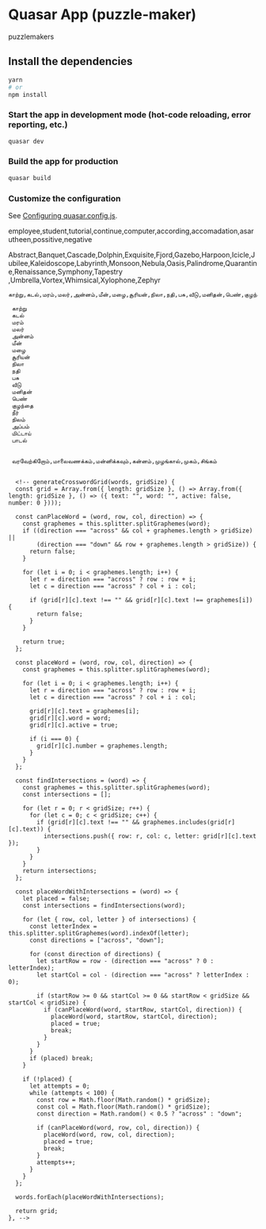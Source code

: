 # Quasar App (puzzle-maker)

puzzlemakers

## Install the dependencies
```bash
yarn
# or
npm install
```

### Start the app in development mode (hot-code reloading, error reporting, etc.)
```bash
quasar dev
```


### Build the app for production
```bash
quasar build
```

### Customize the configuration
See [Configuring quasar.config.js](https://v2.quasar.dev/quasar-cli-vite/quasar-config-js).

employee,student,tutorial,continue,computer,according,accomadation,asarutheen,possitive,negative

Abstract,Banquet,Cascade,Dolphin,Exquisite,Fjord,Gazebo,Harpoon,Icicle,Jubilee,Kaleidoscope,Labyrinth,Monsoon,Nebula,Oasis,Palindrome,Quarantine,Renaissance,Symphony,Tapestry
,Umbrella,Vortex,Whimsical,Xylophone,Zephyr


    காற்று,கடல்,மரம்,மலர்,அன்னம்,மீன்,மழை,சூரியன்,நிலா,நதி,பசு,வீடு,மனிதன்,பெண்,குழந்தை,நீர்,நிலம்,அப்பம்,மிட்டாய்,பாடல் 

     காற்று
     கடல்
     மரம்
     மலர்
     அன்னம்
     மீன்
     மழை
     சூரியன்
     நிலா
     நதி
     பசு
     வீடு
     மனிதன்
     பெண்
     குழந்தை
     நீர்
     நிலம்
     அப்பம்
     மிட்டாய்
     பாடல் 


     வரவேற்கிறோம்,மாலைவணக்கம்,மன்னிக்கவும்,கன்னம்,முழங்கால்,முகம்,சிங்கம்


      <!-- generateCrosswordGrid(words, gridSize) {
      const grid = Array.from({ length: gridSize }, () => Array.from({ length: gridSize }, () => ({ text: "", word: "", active: false, number: 0 })));
      
      const canPlaceWord = (word, row, col, direction) => {
        const graphemes = this.splitter.splitGraphemes(word);
        if ((direction === "across" && col + graphemes.length > gridSize) ||
            (direction === "down" && row + graphemes.length > gridSize)) {
          return false;
        }
  
        for (let i = 0; i < graphemes.length; i++) {
          let r = direction === "across" ? row : row + i;
          let c = direction === "across" ? col + i : col;
  
          if (grid[r][c].text !== "" && grid[r][c].text !== graphemes[i]) {
            return false;
          }
        }
  
        return true;
      };

      const placeWord = (word, row, col, direction) => {
        const graphemes = this.splitter.splitGraphemes(word);
  
        for (let i = 0; i < graphemes.length; i++) {
          let r = direction === "across" ? row : row + i;
          let c = direction === "across" ? col + i : col;
  
          grid[r][c].text = graphemes[i];
          grid[r][c].word = word;
          grid[r][c].active = true;
  
          if (i === 0) {
            grid[r][c].number = graphemes.length;
          }
        }
      };

      const findIntersections = (word) => {
        const graphemes = this.splitter.splitGraphemes(word);
        const intersections = [];
  
        for (let r = 0; r < gridSize; r++) {
          for (let c = 0; c < gridSize; c++) {
            if (grid[r][c].text !== "" && graphemes.includes(grid[r][c].text)) {
              intersections.push({ row: r, col: c, letter: grid[r][c].text });
            }
          }
        }
        return intersections;
      };

      const placeWordWithIntersections = (word) => {
        let placed = false;
        const intersections = findIntersections(word);

        for (let { row, col, letter } of intersections) {
          const letterIndex = this.splitter.splitGraphemes(word).indexOf(letter);
          const directions = ["across", "down"];

          for (const direction of directions) {
            let startRow = row - (direction === "across" ? 0 : letterIndex);
            let startCol = col - (direction === "across" ? letterIndex : 0);

            if (startRow >= 0 && startCol >= 0 && startRow < gridSize && startCol < gridSize) {
              if (canPlaceWord(word, startRow, startCol, direction)) {
                placeWord(word, startRow, startCol, direction);
                placed = true;
                break;
              }
            }
          }
          if (placed) break;
        }

        if (!placed) {
          let attempts = 0;
          while (attempts < 100) {
            const row = Math.floor(Math.random() * gridSize);
            const col = Math.floor(Math.random() * gridSize);
            const direction = Math.random() < 0.5 ? "across" : "down";

            if (canPlaceWord(word, row, col, direction)) {
              placeWord(word, row, col, direction);
              placed = true;
              break;
            }
            attempts++;
          }
        }
      };

      words.forEach(placeWordWithIntersections);

      return grid;
    }, -->